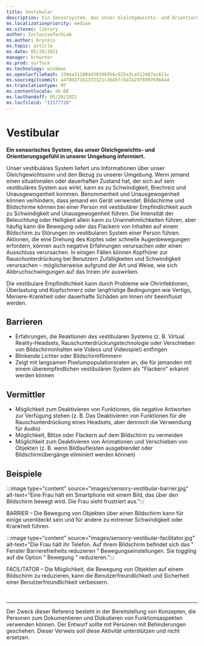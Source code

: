 ```yaml
---
title: Vestibular
description: Ein Sensorsystem, das unser Gleichgewichts- und Orientierungsgefühl in unserer Umgebung informiert
ms.localizationpriority: medium
ms.sitesec: library
author: InclusiveTechLab
ms.author: brycejo
ms.topic: article
ms.date: 05/20/2021
manager: krhunter
ms.prod: surface
ms.technology: windows
ms.openlocfilehash: 230ea311004430206956c625a3ca512487ac611c
ms.sourcegitcommit: a4f8d271b1372321c3b45fc5a7a29703976964a4
ms.translationtype: MT
ms.contentlocale: de-DE
ms.lasthandoff: 05/20/2021
ms.locfileid: "11577726"
---
```

# <a name="vestibular"></a>Vestibular

**Ein sensorisches System, das unser Gleichgewichts- und Orientierungsgefühl in unserer Umgebung informiert.**

Unser vestibuläres System liefert uns Informationen über unser Gleichgewichtssinn und den Bezug zu unserer Umgebung. Wenn jemand einen situationalen oder dauerhaften Zustand hat, der sich auf sein vestibuläres System aus wirkt, kann es zu Schwindigkeit, Brechreiz und Unausgewogenheit kommen. Benommenheit und Unausgewogenheit können verhindern, dass jemand ein Gerät verwendet. Bildschirme und Bildschirme können bei einer Person mit vestibulärer Empfindlichkeit auch zu Schwindigkeit und Unausgewogenheit führen. Die Intensität der Beleuchtung oder Helligkeit allein kann zu Unannehmlichkeiten führen, aber häufig kann die Bewegung oder das Flackern von Inhalten auf einem Bildschirm zu Störungen im vestibularen System einer Person führen. Aktionen, die eine Drehung des Kopfes oder schnelle Augenbewegungen erfordern, können auch negative Erfahrungen verursachen oder einen Ausschluss verursachen. In einigen Fällen können Kopfhörer zur Rauschunterdrückung bei Benutzern Zufälligkeiten und Schwindigkeit verursachen – möglicherweise aufgrund der Art und Weise, wie sich Abbruchschwingungen auf das Innen ohr auswirken.

Die vestibulare Empfindlichkeit kann durch Probleme wie Ohrinfektionen, Überlastung und Kopfschmerz oder langfristige Bedingungen wie Vertigo, Meniere-Krankheit oder dauerhafte Schäden am Innen ohr beeinflusst werden.

## <a name="barriers"></a>Barrieren
* Erfahrungen, die Reaktionen des vestibularen Systems (z. B. Virtual Reality-Headsets, Rauschunterdrückungstechnologie oder Verschieben von Bildschirminhalten wie Videos und Videospiel) entfingen
* Blinkende Lichter oder Bildschirmflimmern
* Zeigt mit langsamen Pixelumpopulationsraten an, die für jemanden mit einem überempfindlichen vestibulären System als "Flackern" erkannt werden können

## <a name="facilitators"></a>Vermittler
* Möglichkeit zum Deaktivieren von Funktionen, die negative Antworten zur Verfügung stehen (z. B. Das Deaktivieren von Funktionen für die Rauschunterdrückung eines Headsets, aber dennoch die Verwendung für Audio)
* Möglichkeit, Blitze oder Flackern auf dem Bildschirm zu vermeiden
* Möglichkeit zum Deaktivieren von Animationen und Verschieben von Objekten (z. B. wenn Bildlaufleisten ausgeblendet oder Bildschirmübergänge eliminiert werden können)

## <a name="examples"></a>Beispiele

:::image type="content" source="images/sensory-vestibular-barrier.jpg" alt-text="Eine Frau hält ein Smartphone mit einem Bild, das über den Bildschirm bewegt wird. Die Frau sieht frustriert aus.":::

BARRIER – Die Bewegung von Objekten über einen Bildschirm kann für einige unentdeckt sein und für andere zu extremer Schwindigkeit oder Krankheit führen. 

:::image type="content" source="images/sensory-vestibular-facilitator.jpg" alt-text="Die Frau hält ihr Telefon. Auf ihrem Bildschirm befindet sich das &quot; Fenster Barrierefreiheits reduzieren &quot; Bewegungseinstellungen. Sie toggling auf die Option &quot; Bewegung &quot; reduzieren.":::

FACILITATOR – Die Möglichkeit, die Bewegung von Objekten auf einem Bildschirm zu reduzieren, kann die Benutzerfreundlichkeit und Sicherheit einer Benutzerfreundlichkeit verbessern. 

&nbsp;

[comment]: # (Footer-Anweisung)
___
Der Zweck dieser Referenz besteht in der Bereitstellung von Konzepten, die Personen zum Dokumentieren und Diskutieren von Funktionsaspekten verwenden können. Der Entwurf sollte mit Personen mit Behinderungen geschehen. Dieser Verweis soll diese Aktivität unterstützen und nicht ersetzen. 